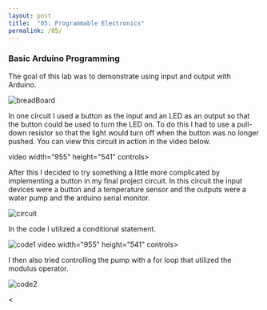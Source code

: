 ```yaml
---
layout: post
title:  "05: Programmable Electronics"
permalink: /05/
---
```


### Basic Arduino Programming

The goal of this lab was to demonstrate using input and output with Arduino. 

<img src="breadBoard.JPG" alt="breadBoard">

In one circuit I used a button as the input and an LED as an output so that the button could be used to turn the LED on. To do this I had to use a pull-down resistor so that the light would turn off when the button was no longer pushed. You can view this circuit in action in the video below.

video width="955" height="541" controls>
	<source src="ledVid.MOV" type="video/MOV">
</video>


After this I decided to try something a little more complicated by implementing a button in my final project circuit. In this circuit the input devices were a button and a temperature sensor and the outputs were a water pump and the arduino serial monitor.

<img src="circuit.png" alt="circuit">

In the code I utilized a conditional statement.

<img src="code.png" alt="code1">
video width="955" height="541" controls>
	<source src="pumpVid.MOV" type="video/MOV">
</video>


I then also tried controlling the pump with a for loop that utilized the modulus operator.

<img src="code2.png" alt="code2">


<!-- You can also use HTML tags to include a video -->
<
<!-- Or to add a download link to any (reasonably small) file in your permalink directory -->



